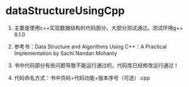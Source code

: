 # dataStructureUsingCpp
1. 主要是使用c++实现数据结构的代码部分，大部分测试通过。测试环境g++  8.1.0

2. 参考书：Data Structure and Algorithms Using C++：A Practical Implementation
   				by Sachi Nandan Mohanty

3. 书中代码部分有些问题导致不能运行通过的，代码库已经修改运行通过！

4. 代码命名方式：书中页码+代码功能+版本序号（可选）.cpp

